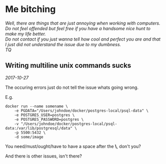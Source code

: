 # Me bitching

_Well, there are things that are just annoying when working with computers._  
_Do not feel offended but feel free if you have a handsome nice hunt to make my life better._  
_Do not contact if you just wanna tell how cool and perfect you are and that I just did not understand the issue due to my dumbness._  
_TQ_



## Writing multiline unix commands sucks

_2017-10-27_

The occuring errors just do not tell the issue whats going wrong.

E.g.

````shell
docker run --name somename \ 
	-e PGDATA="/Users/johndoe/docker/postgres-local/psql-data" \ 
	-e POSTGRES_USER=postgres \
	-e POSTGRES_PASSWORD=postgres \ 
	-v "/Users/johndoe/docker/postgres-local/psql-data:/var/lib/postgresql/data" \ 
	-p 5500:5432 \ 
	-d some/image
````

You need/must/ought/have to have a space after the **\\**, don't you?

And there is other issues, isn't there?